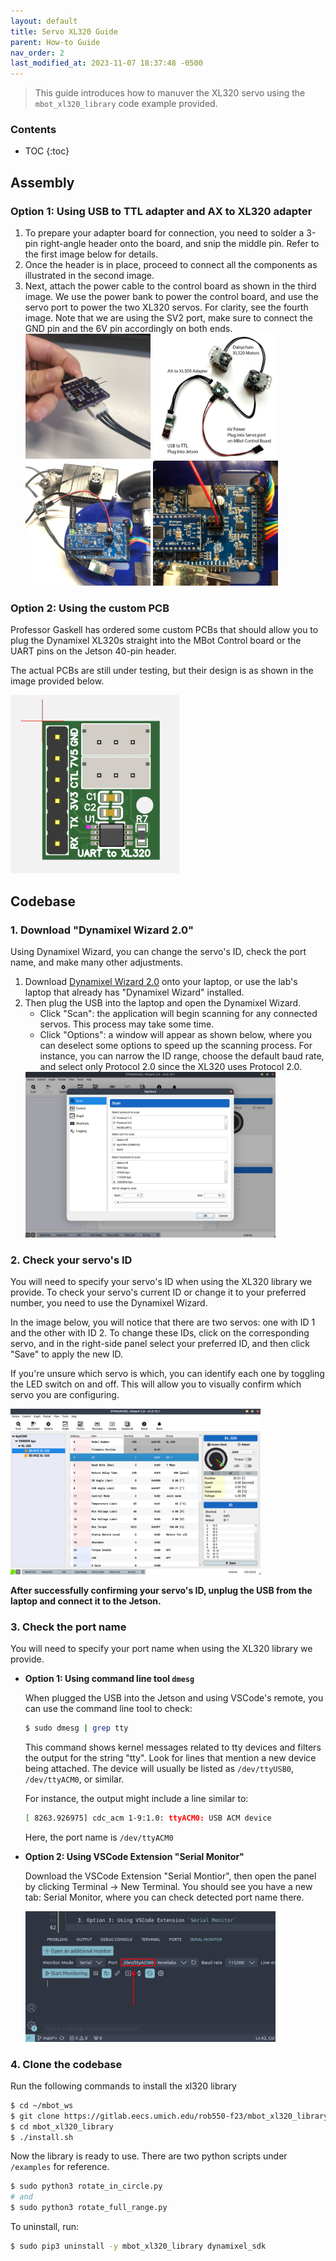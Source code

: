 ```yaml
---
layout: default
title: Servo XL320 Guide
parent: How-to Guide
nav_order: 2
last_modified_at: 2023-11-07 18:37:48 -0500
---
```


> This guide introduces how to manuver the XL320 servo using the `mbot_xl320_library` code example provided.

### Contents
* TOC
{:toc}

## Assembly
### Option 1: Using USB to TTL adapter and AX to XL320 adapter
1. To prepare your adapter board for connection, you need to solder a 3-pin right-angle header onto the board, and snip the middle pin. Refer to the first image below for details.
2. Once the header is in place, proceed to connect all the components as illustrated in the second image.
3. Next, attach the power cable to the control board as shown in the third image. We use the power bank to power the control board, and use the servo port to power the two XL320 servos. For clarity, see the fourth image. Note that we are using the SV2 port, make sure to connect the GND pin and the 6V pin accordingly on both ends.
    <div class="popup-gallery">
        <a href="/assets/images/how-to/xl320-guide/xl320_soldering.jpg" title=""><img src="/assets/images/how-to/xl320-guide/xl320_soldering.jpg" width="200" height="200"></a>
        <a href="/assets/images/how-to/xl320-guide/xl320_daisychain.png" title=""><img src="/assets/images/how-to/xl320-guide/xl320_daisychain.png" width="200" height="200"></a>
    </div>
    <div class="popup-gallery">
        <a href="/assets/images/how-to/xl320-guide/xl320_to_board1.jpg" title=" "><img src="/assets/images/how-to/xl320-guide/xl320_to_board1.jpg" width="200" height="200"></a>
        <a href="/assets/images/how-to/xl320-guide/xl320_to_board2.jpg" title=" "><img src="/assets/images/how-to/xl320-guide/xl320_to_board2.jpg" width="200" height="200"></a>
    </div>

### Option 2: Using the custom PCB
Professor Gaskell has ordered some custom PCBs that should allow you to plug the Dynamixel XL320s straight into the MBot Control board or the UART pins on the Jetson 40-pin header. 

The actual PCBs are still under testing, but their design is as shown in the image provided below.

<a class="image-link" href="/assets/images/how-to/xl320-guide/xl320_pcb.png">
<img src="/assets/images/how-to/xl320-guide/xl320_pcb.png" alt=" " style="max-width:270px;"/>
</a>

## Codebase
### 1. Download "Dynamixel Wizard 2.0"
Using Dynamixel Wizard, you can change the servo's ID, check the port name, and make many other adjustments.

1. Download [Dynamixel Wizard 2.0](https://emanual.robotis.com/docs/en/software/dynamixel/dynamixel_wizard2/) onto your laptop, or use the lab's laptop that already has "Dynamixel Wizard" installed.
2. Then plug the USB into the laptop and open the Dynamixel Wizard. 
    - Click "Scan": the application will begin scanning for any connected servos. This process may take some time. 
    - Click "Options": a window will appear as shown below, where you can deselect some options to speed up the scanning process. For instance, you can narrow the ID range, choose the default baud rate, and select only Protocol 2.0 since the XL320 uses Protocol 2.0.
    <a class="image-link" href="/assets/images/how-to/xl320-guide/dynamixel_wizard1.png">
    <img src="/assets/images/how-to/xl320-guide/dynamixel_wizard1.png" alt=" " style="max-width:400px;"/>
    </a>

### 2. Check your servo's ID  
You will need to specify your servo's ID when using the XL320 library we provide. To check your servo's current ID or change it to your preferred number, you need to use the Dynamixel Wizard.

In the image below, you will notice that there are two servos: one with ID 1 and the other with ID 2. To change these IDs, click on the corresponding servo, and in the right-side panel select your preferred ID, and then click "Save" to apply the new ID. 

If you're unsure which servo is which, you can identify each one by toggling the LED switch on and off. This will allow you to visually confirm which servo you are configuring.

<a class="image-link" href="/assets/images/how-to/xl320-guide/dynamixel_wizard2.png">
<img src="/assets/images/how-to/xl320-guide/dynamixel_wizard2.png" alt=" " style="max-width:400px;"/>
</a>


**After successfully confirming your servo's ID, unplug the USB from the laptop and connect it to the Jetson.**

### 3. Check the port name
You will need to specify your port name when using the XL320 library we provide.

- **Option 1: Using command line tool `dmesg`**

    When plugged the USB into the Jetson and using VSCode's remote, you can use the command line tool to check:
    ```bash
    $ sudo dmesg | grep tty
    ```
    This command shows kernel messages related to tty devices and filters the output for the string "tty". Look for lines that mention a new device being attached. The device will usually be listed as `/dev/ttyUSB0`, `/dev/ttyACM0`, or similar.

    For instance, the output might include a line similar to:
    ```bash
    [ 8263.926975] cdc_acm 1-9:1.0: ttyACM0: USB ACM device
    ```
    Here, the port name is `/dev/ttyACM0`

- **Option 2: Using VSCode Extension "Serial Monitor"**

    Download the VSCode Extension "Serial Montior", then open the panel by clicking Terminal -> New Terminal. You should see you have a new tab: Serial Monitor, where you can check detected port name there.

    <a class="image-link" href="/assets/images/how-to/xl320-guide/serial_monitor.png">
    <img src="/assets/images/how-to/xl320-guide/serial_monitor.png" alt=" " style="max-width:400px;"/>
    </a>


### 4. Clone the codebase
Run the following commands to install the xl320 library
```bash
$ cd ~/mbot_ws
$ git clone https://gitlab.eecs.umich.edu/rob550-f23/mbot_xl320_library.git
$ cd mbot_xl320_library
$ ./install.sh
```

Now the library is ready to use. There are two python scripts under `/examples` for reference. 
```bash
$ sudo python3 rotate_in_circle.py
# and
$ sudo python3 rotate_full_range.py
```

To uninstall, run:
```bash
$ sudo pip3 uninstall -y mbot_xl320_library dynamixel_sdk
```